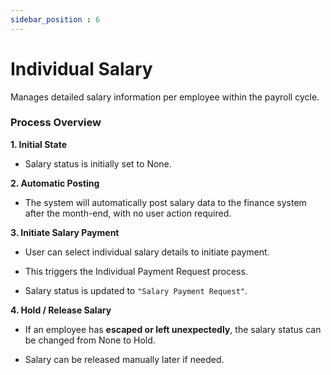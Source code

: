 ```yaml
---
sidebar_position : 6
---
```


# Individual Salary

Manages detailed salary information per employee within the payroll cycle.

### Process Overview

**1. Initial State**

  - Salary status is initially set to None.

**2. Automatic Posting**

  - The system will automatically post salary data to the finance system after the month-end, with no user action required.

**3. Initiate Salary Payment**

  - User can select individual salary details to initiate payment.

  - This triggers the Individual Payment Request process.

  - Salary status is updated to `"Salary Payment Request"`.

**4. Hold / Release Salary**

  - If an employee has **escaped or left unexpectedly**, the salary status can be changed from None to Hold.

  - Salary can be released manually later if needed.